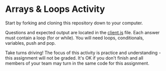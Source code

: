 # Arrays & Loops Activity

Start by forking and cloning this repository down to your computer.

Questions and expected output are located in the [client.js](./client.js) file. Each answer must contain a loop (for or while). You will need loops, conditionals, variables, push and pop.

Take turns driving! The focus of this activity is practice and understanding - this assignment will not be graded. It's OK if you don't finish and all members of your team may turn in the same code for this assignment.

